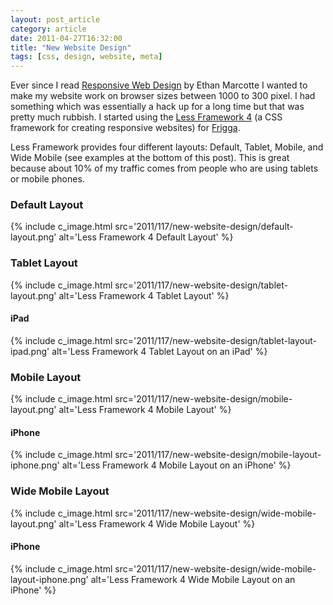 ```yaml
---
layout: post_article
category: article
date: 2011-04-27T16:32:00
title: "New Website Design"
tags: [css, design, website, meta]
---
```


<!-- TODO: Convert to markdown. -->

Ever since I read [Responsive Web Design](http://www.alistapart.com/articles/responsive-web-design/) by Ethan Marcotte I wanted to make my website work on browser sizes between 1000 to 300 pixel. I had something which was essentially a hack up for a long time but that was pretty much rubbish. I started using the [Less Framework 4](http://lessframework.com/) (a CSS framework for creating responsive websites) for [Frigga](http://mylesbraithwaite.com/journal/2011/04/what-the-frigga/ "What The Frigga").

Less Framework provides four different layouts: Default, Tablet, Mobile, and Wide Mobile (see examples at the bottom of this post). This is great because about 10% of my traffic comes from people who are using tablets or mobile phones.

### Default Layout

{% include c_image.html src='2011/117/new-website-design/default-layout.png' alt='Less Framework 4 Default Layout' %}


### Tablet Layout

{% include c_image.html src='2011/117/new-website-design/tablet-layout.png' alt='Less Framework 4 Tablet Layout' %}

#### iPad

{% include c_image.html src='2011/117/new-website-design/tablet-layout-ipad.png' alt='Less Framework 4 Tablet Layout on an iPad' %}

### Mobile Layout

{% include c_image.html src='2011/117/new-website-design/mobile-layout.png' alt='Less Framework 4 Mobile Layout' %}

#### iPhone

{% include c_image.html src='2011/117/new-website-design/mobile-layout-iphone.png' alt='Less Framework 4 Mobile Layout on an iPhone' %}

### Wide Mobile Layout

{% include c_image.html src='2011/117/new-website-design/wide-mobile-layout.png' alt='Less Framework 4 Wide Mobile Layout' %}

#### iPhone

{% include c_image.html src='2011/117/new-website-design/wide-mobile-layout-iphone.png' alt='Less Framework 4 Wide Mobile Layout on an iPhone' %}
